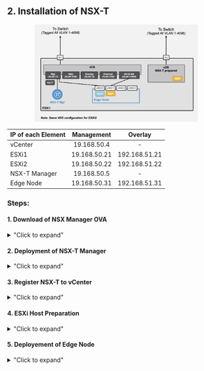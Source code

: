 
## 2. Installation of NSX-T

<p align="center">
  <img width=75% height=75% src="/docs/assets/Graphics/2.0.Installation-Design.jpg">
</p>


| IP of each Element        | Management    | Overlay       |
|:--------------------------|:-------------:|:-------------:|
| vCenter                   | 19.168.50.4   | -             |
| ESXi1                     | 19.168.50.21  | 192.168.51.21 |
| ESXi2                     | 19.168.50.22  | 192.168.51.22 |
| NSX-T Manager             | 19.168.50.5   | -             |
| Edge Node                 | 19.168.50.31  | 192.168.51.31 |

### Steps:

#### 1. Download of NSX Manager OVA
<details>
<summary>"Click to expand"</summary>

Download NSX-T 3.0 Manager for VMware ESXi OVA file [download link xxx](https://my.vmware.com/en/web/vmware/info/slug/networking_security/vmware_nsx_t_data_center/2_x)

xxx fix the link + add screenshot of VMware download.
</details>


#### 2. Deployment of NSX-T Manager
<details>
<summary>"Click to expand"</summary>

- From vCenter, deploy NSX-T Unified Appliance OVA.  
	<p align="center">
	  <img width=25% height=25% src="/docs/assets/Graphics/2.2.step1.jpg">
	</p>

- Select OVF file.  
	<p align="center">
	  <img width=75% height=75% src="/docs/assets/Graphics/2.2.step2.jpg">
	</p>

- Enter NSX-T Manager VM name + vCenter folder for VM.  
	<p align="center">
	  <img width=75% height=75% src="/docs/assets/Graphics/2.2.step3.jpg">
	</p>

- Select ESXi to host NSX-T Manager.  
	<p align="center">
	  <img width=75% height=75% src="/docs/assets/Graphics/2.2.step4.jpg">
	</p>

- Review NSX-T Manager VM details.  
	<p align="center">
	  <img width=75% height=75% src="/docs/assets/Graphics/2.2.step5.jpg">
	</p>

- Select NSX-T Manager VM size (Small).  
	<p align="center">
	  <img width=75% height=75% src="/docs/assets/Graphics/2.2.step6.jpg">
	</p>

- Select storage for NSX-T Manager VM.  
	<p align="center">
	  <img width=75% height=75% src="/docs/assets/Graphics/2.2.step7.jpg">
	</p>

- Select VDS Port Group for NSX-T Manager management vNIC (vCenter Managament Port Group).  
	<p align="center">
	  <img width=75% height=75% src="/docs/assets/Graphics/2.2.step8.jpg">
	</p>

- Enter NSX-T Manager information (passwords, hostname, IP, DNS, NTP). Important: Rolename is "NSX Manager".  
	<p align="center">
	  <img width=75% height=75% src="/docs/assets/Graphics/2.2.step9.jpg">
	</p>

- Review NSX-T Manager VM settings.  
	<p align="center">
	  <img width=75% height=75% src="/docs/assets/Graphics/2.2.step10.jpg">
	</p>

- Once NSX-T Manager deployment is finished, start the VM.  
	<p align="center">
	  <img width=40% height=40% src="/docs/assets/Graphics/2.2.step11.jpg">
	</p>
</details>


#### 3. Register NSX-T to vCenter
<details>
<summary>"Click to expand"</summary>

- Log on NSX-T Manager UI.  
In a browserrt: https://192.168.50.5/.  
	<p align="center">
	  <img width=85% height=85% src="/docs/assets/Graphics/2.3.step1.jpg">
	</p>

- Configuration NSX-T Licence.  
Under "System - Settings - Licenses", click "Add".  
	<p align="center">
	  <img width=75% height=75% src="/docs/assets/Graphics/2.3.step2.jpg">
	</p>


- Register NSX-T in vCenter (to allow the deplyment of NSX elements into vCenter/ESXi from NSX).  
Under "System - Configuration - Fabric - Compute Managers", click "Add".  
	<p align="center">
	  <img width=50% height=50% src="/docs/assets/Graphics/2.3.step3a.jpg">
	</p>  
	<p align="center">
	  <img width=40% height=40% src="/docs/assets/Graphics/2.3.step3b.jpg">
	</p>

- Validate NSX-T registration in vCenter.  
Under "System - Configuration - Fabric - Compute Managers", click "Refresh" (bottom-left).
	<p align="center">
	  <img width=85% height=85% src="/docs/assets/Graphics/2.3.step4.jpg">
	</p>

</details>


#### 4. ESXi Host Preparation
<details>
<summary>"Click to expand"</summary>

##### Uplink Profile Creation

- Create Uplink Profile for Transport Nodes (Configuration of "VLAN-Overlay + NIC" for ESXis + Edge Node).  
Under "System - Configuration - Fabric - Profiles - Uplink Profiles", click "Add".  
*See the top of page for VLAN for Overlay traffic information (12) and number of uplinks for "VDS - NSX-T prepared" information (1 NIC).*  
  	<p align="center">
	  <img width=50% height=50% src="/docs/assets/Graphics/2.4.step1.jpg">
	</p>  

- Configure NSX-T for ESXi.  
Under "System - Configuration - Fabric - Node - Host Transport Nodes - Managed by", select "Lab-vCenter".  
	<p align="center">
	  <img width=85% height=85% src="/docs/assets/Graphics/2.4.step2.jpg">
	</p>
 
Configure for each ESXi its new "VDS - NSX-T prepared"
	<p align="center">
	  <img width=75% height=75% src="/docs/assets/Graphics/2.4.step3a.jpg">
	</p>
	<p align="center">
	  <img width=75% height=75% src="/docs/assets/Graphics/2.4.step3b.jpg">
	</p>



From NSX-T Manager under "xxx - xxx", create Uplink Profile for Transport Nodes (ESXi + Edge Node):
- VLAN information for Overlay traffic (= VLAN 12 in lab)
- Number of NIC for "VDS - NSX-T prepared" switch (= 1 NIC in lab)  
xxx Add the screenshots


##### Installion of NSX in ESXi

From NSX-T Manager under "xxx - xxx", install NSX-T in the ESXi.  
xxx Add the screenshots


</details>


#### 5. Deployement of Edge Node
<details>
<summary>"Click to expand"</summary>

##### Creation of VDS Port Group "All VLAN"
From vCenter, create a Port Group "All VLAN" (= VLAN Tag 1-4096).  
xxx Add the screenshots

##### Installation of NSX Edge Node
From NSX-T Manager, deploy 1 Edge Node + configure it.  
xxx Add the screenshots

</details>


